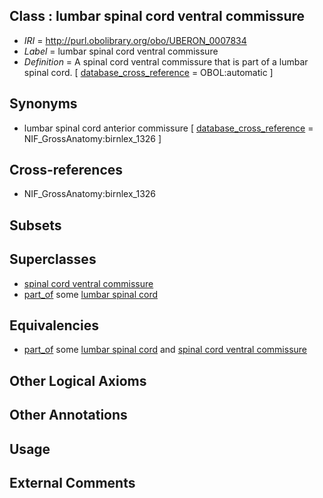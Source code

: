 
## Class : lumbar spinal cord ventral commissure

 * *IRI* = http://purl.obolibrary.org/obo/UBERON_0007834
 * *Label* = lumbar spinal cord ventral commissure
 * *Definition* = A spinal cord ventral commissure that is part of a lumbar spinal cord. [ [database_cross_reference](../../ef/oboInOwl#hasDbXref.md) = OBOL:automatic ]

## Synonyms

 * lumbar spinal cord anterior commissure [ [database_cross_reference](../../ef/oboInOwl#hasDbXref.md) = NIF_GrossAnatomy:birnlex_1326 ]

## Cross-references

 * NIF_GrossAnatomy:birnlex_1326

## Subsets


## Superclasses

 * [spinal cord ventral commissure](../../UBERON/70/UBERON_0004170.md)
 * [part_of](../../BFO/50/BFO_0000050.md) some [lumbar spinal cord](../../UBERON/92/UBERON_0002792.md)

## Equivalencies

 * [part_of](../../BFO/50/BFO_0000050.md) some [lumbar spinal cord](../../UBERON/92/UBERON_0002792.md) and [spinal cord ventral commissure](../../UBERON/70/UBERON_0004170.md)

## Other Logical Axioms


## Other Annotations


## Usage


## External Comments

